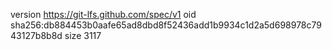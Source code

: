 version https://git-lfs.github.com/spec/v1
oid sha256:db884453b0aafe65ad8dbd8f52436add1b9934c1d2a5d698978c7943127b8b8d
size 3117
